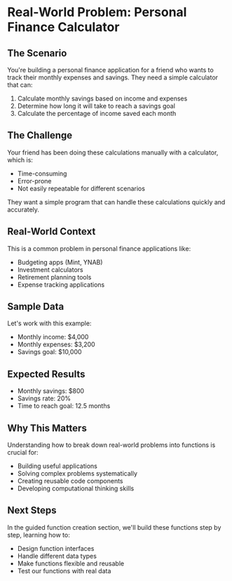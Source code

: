 # Real-World Problem: Personal Finance Calculator

## The Scenario

You're building a personal finance application for a friend who wants to track their monthly expenses and savings. They need a simple calculator that can:

1. Calculate monthly savings based on income and expenses
2. Determine how long it will take to reach a savings goal
3. Calculate the percentage of income saved each month

## The Challenge

Your friend has been doing these calculations manually with a calculator, which is:
- Time-consuming
- Error-prone
- Not easily repeatable for different scenarios

They want a simple program that can handle these calculations quickly and accurately.

## Real-World Context

This is a common problem in personal finance applications like:
- Budgeting apps (Mint, YNAB)
- Investment calculators
- Retirement planning tools
- Expense tracking applications

## Sample Data

Let's work with this example:
- Monthly income: $4,000
- Monthly expenses: $3,200
- Savings goal: $10,000

## Expected Results

- Monthly savings: $800
- Savings rate: 20%
- Time to reach goal: 12.5 months

## Why This Matters

Understanding how to break down real-world problems into functions is crucial for:
- Building useful applications
- Solving complex problems systematically
- Creating reusable code components
- Developing computational thinking skills

## Next Steps

In the guided function creation section, we'll build these functions step by step, learning how to:
- Design function interfaces
- Handle different data types
- Make functions flexible and reusable
- Test our functions with real data